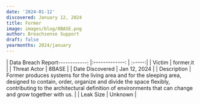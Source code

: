 ```yaml
---
date: '2024-01-12'
discovered: January 12, 2024
title: Former
image: images/blog/8BASE.png
author: Breachsense Support
draft: false
yearmonths: 2024/january
---
```


| Data Breach Report------------:     |:-------------:    | :-----:|
| Victim      | former.it      | 
| Threat Actor      | 8BASE      | 
| Date Discovered      | Jan 12, 2024      | 
| Description      | Former produces systems for the living area and for the sleeping area, designed to contain, order, organize and divide the space flexibly, contributing to the architectural definition of environments that can change and grow together with us.      | 
| Leak Size      | Unknown      | 

